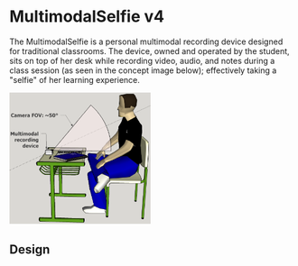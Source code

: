# MultimodalSelfie v4
The MultimodalSelfie is a personal multimodal recording device designed for traditional classrooms. The device, owned and operated by the student, sits on top of her desk while recording video, audio, and notes during a class session (as seen in the concept image below); effectively taking a "selfie" of her learning experience.

<img src="/images/concept.png" width="250" alt="Concept use of MultimodalSelfie">

## Design
